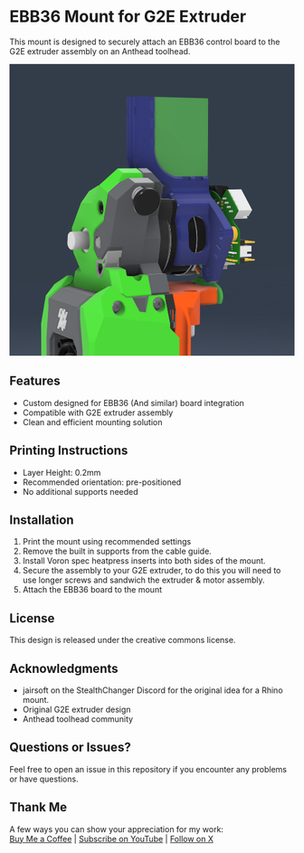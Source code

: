 # EBB36 Mount for G2E Extruder

This mount is designed to securely attach an EBB36 control board to the G2E extruder assembly on an Anthead toolhead.

![Render of the mount](images/render1.png)

## Features
- Custom designed for EBB36 (And similar) board integration
- Compatible with G2E extruder assembly
- Clean and efficient mounting solution

## Printing Instructions
- Layer Height: 0.2mm
- Recommended orientation: pre-positioned
- No additional supports needed

## Installation
1. Print the mount using recommended settings
2. Remove the built in supports from the cable guide.
3. Install Voron spec heatpress inserts into both sides of the mount.
4. Secure the assembly to your G2E extruder, to do this you will need to use longer screws and sandwich the extruder & motor assembly.
5. Attach the EBB36 board to the mount

## License
This design is released under the creative commons license.

## Acknowledgments
- jairsoft on the StealthChanger Discord for the original idea for a Rhino mount.
- Original G2E extruder design
- Anthead toolhead community

## Questions or Issues?
Feel free to open an issue in this repository if you encounter any problems or have questions.

## Thank Me
A few ways you can show your appreciation for my work:\
[Buy Me a Coffee](https://buymeacoffee.com/makermylo) | [Subscribe on YouTube](https://www.youtube.com/@makermylo) | [Follow on X](https://x.com/MakerMylo)
